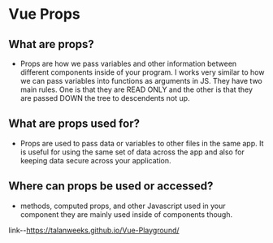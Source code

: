 # Vue Props

## What are props?

* Props are how we pass variables and other information between different components inside of your program. I works very similar to how we can pass variables into functions as arguments in JS. They have two main rules. One is that they are READ ONLY and the other is that they are passed DOWN the tree to descendents not up.

## What are props used for?
 
* Props are used to pass data or variables to other files in the same app. It is useful for using the same set of data across the app and also for keeping data secure across your application.

## Where can props be used or accessed?

* methods, computed props, and other Javascript used in your component they are mainly used inside of components though.

link--https://talanweeks.github.io/Vue-Playground/